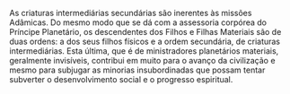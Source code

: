 ﻿As criaturas intermediárias secundárias são inerentes às missões Adâmicas. Do mesmo modo que se dá com a assessoria corpórea do Príncipe Planetário, os descendentes dos Filhos e Filhas Materiais são de duas ordens: a dos seus filhos físicos e a ordem secundária, de criaturas intermediárias. Esta última, que é de ministradores planetários materiais, geralmente invisíveis, contribui em muito para o avanço da civilização e mesmo para subjugar as minorias insubordinadas que possam tentar subverter o desenvolvimento social e o progresso espiritual.